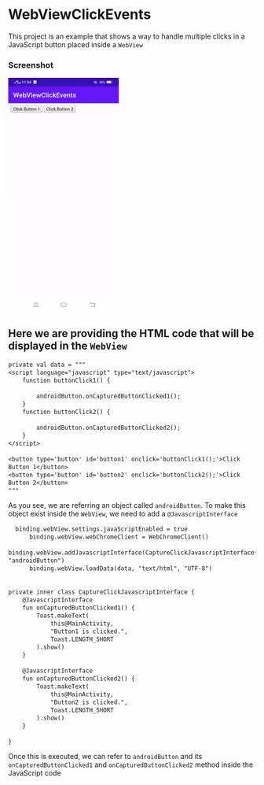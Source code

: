 # WebViewClickEvents
This project is an example that shows a way to handle multiple clicks in a JavaScript button placed inside a `WebView`

### Screenshot

<img src="https://github.com/sainivik/WebViewClickEvents/blob/master/app/screenshots/webview_click.gif" width="225px" height="474px"/>

##  Here we are providing the HTML code that will be displayed in the `WebView`

    private val data = """
    <script language="javascript" type="text/javascript">
        function buttonClick1() {

            androidButton.onCapturedButtonClicked1();
        }
        function buttonClick2() {

            androidButton.onCapturedButtonClicked2();
        }
    </script>

    <button type='button' id='button1' onclick='buttonClick1();'>Click Button 1</button>
    <button type='button' id='button2' onclick='buttonClick2();'>Click Button 2</button>
    """
As you see, we are referring an object called `androidButton`. To make this object exist inside the `WebView`, we need to add a `@JavascriptInterface`

      binding.webView.settings.javaScriptEnabled = true
          binding.webView.webChromeClient = WebChromeClient()
          binding.webView.addJavascriptInterface(CaptureClickJavascriptInterface(), "androidButton")
          binding.webView.loadData(data, "text/html", "UTF-8")


    private inner class CaptureClickJavascriptInterface {
        @JavascriptInterface
        fun onCapturedButtonClicked1() {
            Toast.makeText(
                this@MainActivity,
                "Button1 is clicked.",
                Toast.LENGTH_SHORT
            ).show()
        }

        @JavascriptInterface
        fun onCapturedButtonClicked2() {
            Toast.makeText(
                this@MainActivity,
                "Button2 is clicked.",
                Toast.LENGTH_SHORT
            ).show()
        }

    }

Once this is executed, we can refer to `androidButton` and its `onCapturedButtonClicked1` and `onCapturedButtonClicked2` method inside the JavaScript code
